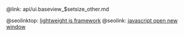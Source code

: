 @link: api/ui.baseview_$setsize_other.md

@seolinktop: [lightweight js framework](https://webix.com)
@seolink: [javascript open new window](https://webix.com/widget/window/)